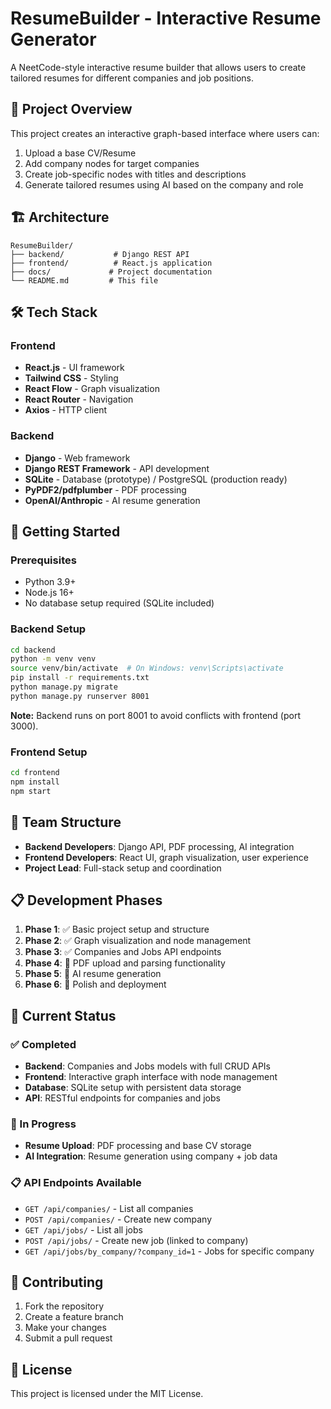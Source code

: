 # ResumeBuilder - Interactive Resume Generator

A NeetCode-style interactive resume builder that allows users to create tailored resumes for different companies and job positions.

## 🎯 Project Overview

This project creates an interactive graph-based interface where users can:
1. Upload a base CV/Resume
2. Add company nodes for target companies
3. Create job-specific nodes with titles and descriptions
4. Generate tailored resumes using AI based on the company and role

## 🏗️ Architecture

```
ResumeBuilder/
├── backend/           # Django REST API
├── frontend/          # React.js application
├── docs/             # Project documentation
└── README.md         # This file
```

## 🛠️ Tech Stack

### Frontend
- **React.js** - UI framework
- **Tailwind CSS** - Styling
- **React Flow** - Graph visualization
- **React Router** - Navigation
- **Axios** - HTTP client

### Backend
- **Django** - Web framework
- **Django REST Framework** - API development
- **SQLite** - Database (prototype) / PostgreSQL (production ready)
- **PyPDF2/pdfplumber** - PDF processing
- **OpenAI/Anthropic** - AI resume generation

## 🚀 Getting Started

### Prerequisites
- Python 3.9+
- Node.js 16+
- No database setup required (SQLite included)

### Backend Setup
```bash
cd backend
python -m venv venv
source venv/bin/activate  # On Windows: venv\Scripts\activate
pip install -r requirements.txt
python manage.py migrate
python manage.py runserver 8001
```

**Note:** Backend runs on port 8001 to avoid conflicts with frontend (port 3000).

### Frontend Setup
```bash
cd frontend
npm install
npm start
```

## 👥 Team Structure

- **Backend Developers**: Django API, PDF processing, AI integration
- **Frontend Developers**: React UI, graph visualization, user experience
- **Project Lead**: Full-stack setup and coordination

## 📋 Development Phases

1. **Phase 1**: ✅ Basic project setup and structure
2. **Phase 2**: ✅ Graph visualization and node management
3. **Phase 3**: ✅ Companies and Jobs API endpoints
4. **Phase 4**: 🔄 PDF upload and parsing functionality
5. **Phase 5**: 🔄 AI resume generation
6. **Phase 6**: 🔄 Polish and deployment

## 🎯 Current Status

### ✅ Completed
- **Backend**: Companies and Jobs models with full CRUD APIs
- **Frontend**: Interactive graph interface with node management
- **Database**: SQLite setup with persistent data storage
- **API**: RESTful endpoints for companies and jobs

### 🔄 In Progress
- **Resume Upload**: PDF processing and base CV storage
- **AI Integration**: Resume generation using company + job data

### 📋 API Endpoints Available
- `GET /api/companies/` - List all companies
- `POST /api/companies/` - Create new company
- `GET /api/jobs/` - List all jobs
- `POST /api/jobs/` - Create new job (linked to company)
- `GET /api/jobs/by_company/?company_id=1` - Jobs for specific company

## 🤝 Contributing

1. Fork the repository
2. Create a feature branch
3. Make your changes
4. Submit a pull request

## 📄 License

This project is licensed under the MIT License.